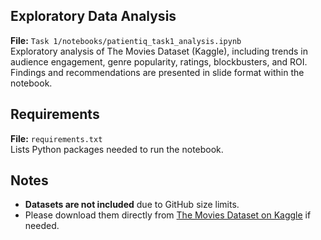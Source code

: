 ## Exploratory Data Analysis
**File:** `Task 1/notebooks/patientiq_task1_analysis.ipynb`  
Exploratory analysis of The Movies Dataset (Kaggle), including trends in audience engagement, genre popularity, ratings, blockbusters, and ROI.  
Findings and recommendations are presented in slide format within the notebook.  

## Requirements
**File:** `requirements.txt`  
Lists Python packages needed to run the notebook.  

## Notes
- **Datasets are not included** due to GitHub size limits.  
- Please download them directly from [The Movies Dataset on Kaggle](https://www.kaggle.com/rounakbanik/the-movies-dataset) if needed.  
